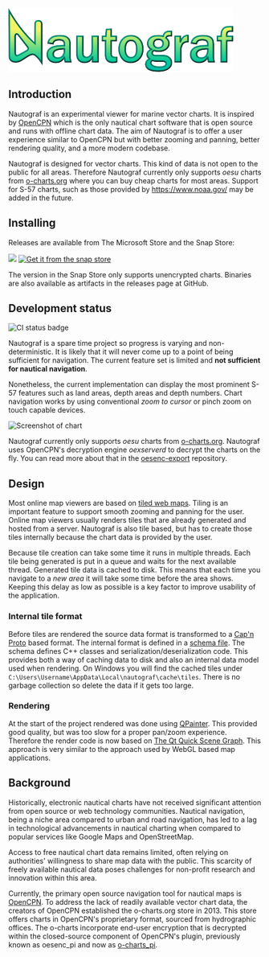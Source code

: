 ![Nautograf](qml/graphics/title.svg)

## Introduction

Nautograf is an experimental viewer for marine vector charts. It is inspired by [OpenCPN](https://www.opencpn.org) which is the only nautical chart software that is open source and runs with offline chart data. The aim of Nautograf is to offer a user experience similar to OpenCPN but with better zooming and panning, better rendering quality, and a more modern codebase.

Nautograf is designed for vector charts. This kind of data is not open to the public for all areas. Therefore Nautograf currently only supports _oesu_ charts from [o-charts.org](https://www.o-charts.org) where you can buy cheap charts for most areas. Support for S-57 charts, such as those provided by https://www.noaa.gov/ may be added in the future.

## Installing

Releases are available from The Microsoft Store and the Snap Store:

[<img src="https://get.microsoft.com/images/en-us%20dark.svg" width="165"/>](https://apps.microsoft.com/detail/Nautograf/9NP97HF6LW08)
[![Get it from the snap store](https://snapcraft.io/static/images/badges/en/snap-store-black.svg)](https://snapcraft.io/nautograf)

The version in the Snap Store only supports unencrypted charts. Binaries are also available as artifacts in the releases page at GitHub.

## Development status

![CI status badge](https://github.com/hornang/nautograf/actions/workflows/ci.yml/badge.svg)

Nautograf is a spare time project so progress is varying and non-deterministic. It is likely that it will never come up to a point of being sufficient for navigation. The current feature set is limited and **not sufficient for nautical navigation**. 

Nonetheless, the current implementation can display the most prominent S-57 features such as land areas, depth areas and depth numbers. Chart navigation works by using conventional _zoom to cursor_ or pinch zoom on touch capable devices.

![Screenshot of chart](https://store-images.s-microsoft.com/image/apps.39713.13722934716828675.f9abff29-8e4b-4550-8d49-482c93232558.849720b8-bbce-4b30-82d9-4b9f5afa86e4)

Nautograf currently only supports _oesu_ charts from [o-charts.org](https://www.o-charts.org). Nautograf uses OpenCPN's decryption engine _oexserverd_ to decrypt the charts on the fly. You can read more about that in the [oesenc-export](https://github.com/hornang/oesenc-export) repository.

## Design

Most online map viewers are based on [tiled web maps](https://en.wikipedia.org/wiki/Tiled_web_map). Tiling is an important feature to support smooth zooming and panning for the user. Online map viewers usually renders tiles that are already generated and hosted from a server. Nautograf is also tile based, but has to create those tiles internally because the chart data is provided by the user.

Because tile creation can take some time it runs in multiple threads. Each tile being generated is put in a queue and waits for the next available thread. Generated tile data is cached to disk. This means that each time you navigate to a *new area* it will take some time before the area shows. Keeping this delay as low as possible is a key factor to improve usability of the application.

### Internal tile format

Before tiles are rendered the source data format is transformed to a [Cap'n Proto](https://capnproto.org/) based format. The internal format is defined in a [schema file](src/tilefactory/chartdata.capnp). The schema defines C++ classes and serialization/deserialization code. This provides both a way of caching data to disk and also an internal data model used when rendering. On Windows you will find the cached tiles under `C:\Users\Username\AppData\Local\nautograf\cache\tiles`. There is no garbage collection so delete the data if it gets too large.

### Rendering

At the start of the project rendered was done using [QPainter](https://doc.qt.io/qt-6/qpainter.html). This provided good quality, but was too slow for a proper pan/zoom experience. Therefore the render code is now based on [The Qt Quick Scene Graph](https://doc.qt.io/qt-6/qtquick-visualcanvas-scenegraph.html). This approach is very similar to the approach used by WebGL based map applications.

## Background

Historically, electronic nautical charts have not received significant attention from open source or web technology communities. Nautical navigation, being a niche area compared to urban and road navigation, has led to a lag in technological advancements in nautical charting when compared to popular services like Google Maps and OpenStreetMap. 

Access to free nautical chart data remains limited, often relying on authorities' willingness to share map data with the public. This scarcity of freely available nautical data poses challenges for non-profit research and innovation within this area.

Currently, the primary open source navigation tool for nautical maps is [OpenCPN](https://www.opencpn.org). To address the lack of readily available vector chart data, the creators of OpenCPN established the o-charts.org store in 2013. This store offers charts in OpenCPN's proprietary format, sourced from hydrographic offices. The o-charts incorporate end-user encryption that is decrypted within the closed-source component of OpenCPN's plugin, previously known as oesenc_pi and now as [o-charts_pi](https://github.com/bdbcat/o-charts_pi).
